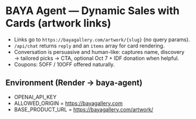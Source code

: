 # BAYA Agent — Dynamic Sales with Cards (artwork links)

- Links go to `https://bayagallery.com/artwork/{slug}` (no query params).
- `/api/chat` returns `reply` and an `items` array for card rendering.
- Conversation is persuasive and human-like: captures name, discovery → tailored picks → CTA, optional Oct 7 + IDF donation when helpful.
- Coupons: 5OFF / 10OFF offered naturally.

## Environment (Render → baya-agent)
- OPENAI_API_KEY
- ALLOWED_ORIGIN = https://bayagallery.com
- BASE_PRODUCT_URL = https://bayagallery.com/artwork/
